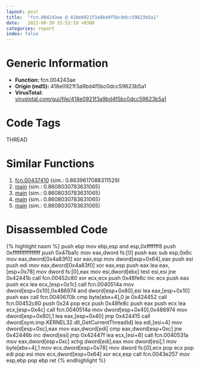 ```yaml
---
layout: post
title:  "fcn.004243ae @ 418e0921f3a9bd4f5bc0dcc59623b5a1"
date:   2021-08-30 15:52:19 +0300
categories: report
index: false
---
```


# Generic Information
- **Function:** fcn.004243ae
- **Origin (md5):** 418e0921f3a9bd4f5bc0dcc59623b5a1
- **VirusTotal:** [virustotal.com/gui/file/418e0921f3a9bd4f5bc0dcc59623b5a1][virustotal_ref]

# Code Tags
<span class="tag" id="THREAD">THREAD</span>


# Similar Functions

1. [fcn.00437410][similar_1_ref] (sim.: 0.8639617088311529)
2. [main][similar_2_ref] (sim.: 0.8608030783631065)
3. [main][similar_3_ref] (sim.: 0.8608030783631065)
4. [main][similar_4_ref] (sim.: 0.8608030783631065)
5. [main][similar_5_ref] (sim.: 0.8608030783631065)


# Disassembled Code

{% highlight nasm %}
push ebp
mov ebp,esp
and esp,0xfffffff8
push 0xffffffffffffffff
push 0x47ba1c
mov eax,dword fs:[0]
push eax
sub esp,0x6c
mov eax,dword[0x4a83f0]
xor eax,esp
mov dword[esp+0x64],eax
push esi
push edi
mov eax,dword[0x4a83f0]
xor eax,esp
push eax
lea eax,[esp+0x78]
mov dword fs:[0],eax
mov esi,dword[ebx]
test esi,esi
jne 0x42441b
call fcn.00452c80
xor ecx,ecx
push 0x48fe6c
inc ecx
push eax
push ecx
lea ecx,[esp+0x1c]
call fcn.0040514a
mov dword[esp+0x10],0x486974
and dword[esp+0x80],esi
lea eax,[esp+0x10]
push eax
call fcn.0040670b
cmp byte[ebx+4],0
je 0x424452
call fcn.00452c80
push 0x24
pop ecx
push 0x48fe8c
push eax
push ecx
lea ecx,[esp+0x4c]
call fcn.0040514a
mov dword[esp+0x40],0x486974
mov dword[esp+0x80],1
lea eax,[esp+0x40]
jmp 0x424415
call dword[sym.imp.KERNEL32.dll_GetCurrentThreadId]
lea edi,[esi+4]
mov dword[esp+0xc],eax
mov eax,dword[edi]
cmp eax,dword[esp+0xc]
jne 0x42446b
inc dword[esi]
jmp 0x42447f
lea ecx,[esi+8]
call fcn.0040531a
mov eax,dword[esp+0xc]
xchg dword[edi],eax
mov dword[esi],1
mov byte[ebx+4],1
mov ecx,dword[esp+0x78]
mov dword fs:[0],ecx
pop ecx
pop edi
pop esi
mov ecx,dword[esp+0x64]
xor ecx,esp
call fcn.0043e257
mov esp,ebp
pop ebp
ret
{% endhighlight %}


[similar_1_ref]: /report/fcn.00437410@c60344b51fa39a329b92557d24ff7670
[similar_2_ref]: /report/main@cbd43f32a37a470d65c9071d3fc4f8ce
[similar_3_ref]: /report/main@b126e27183b007b246425b95392cae71
[similar_4_ref]: /report/main@a7fde220a04c8ad1ded25e571c4daa50
[similar_5_ref]: /report/main@339149a6ceaff8ec9831ebc6113adb23
[virustotal_ref]: https://www.virustotal.com/gui/file/418e0921f3a9bd4f5bc0dcc59623b5a1